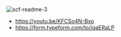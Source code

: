 ![scf-readme-3](https://github.com/user-attachments/assets/38751c4c-3632-4be2-b15f-d92ace24bd9e)

* https://youtu.be/KFCSo4N-Bxo
* https://form.typeform.com/to/iqaERaLP
